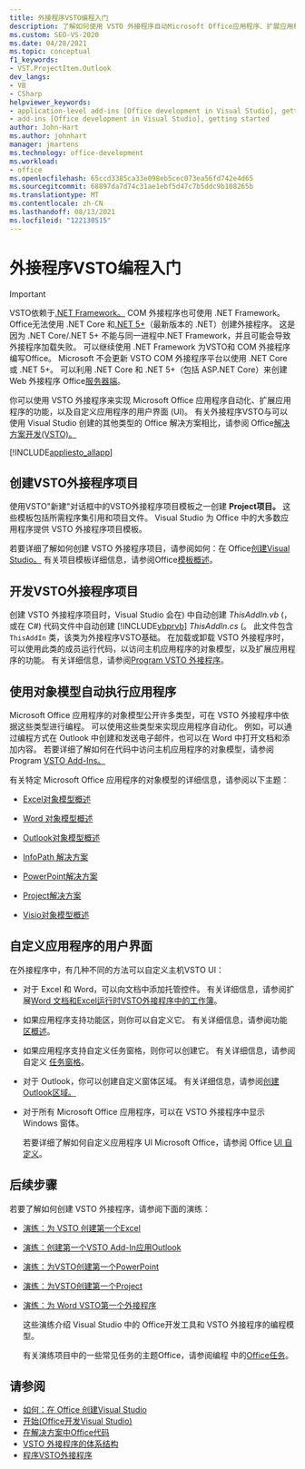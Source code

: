 ```yaml
---
title: 外接程序VSTO编程入门
description: 了解如何使用 VSTO 外接程序自动Microsoft Office应用程序、扩展应用程序的功能以及自定义应用程序的用户界面。
ms.custom: SEO-VS-2020
ms.date: 04/28/2021
ms.topic: conceptual
f1_keywords:
- VST.ProjectItem.Outlook
dev_langs:
- VB
- CSharp
helpviewer_keywords:
- application-level add-ins [Office development in Visual Studio], getting started
- add-ins [Office development in Visual Studio], getting started
author: John-Hart
ms.author: johnhart
manager: jmartens
ms.technology: office-development
ms.workload:
- office
ms.openlocfilehash: 65ccd3385ca33e098eb5cec073ea56fd742e4d65
ms.sourcegitcommit: 68897da7d74c31ae1ebf5d47c7b5ddc9b108265b
ms.translationtype: MT
ms.contentlocale: zh-CN
ms.lasthandoff: 08/13/2021
ms.locfileid: "122130515"
---
```

# <a name="get-started-programming-vsto-add-ins"></a>外接程序VSTO编程入门
> [!IMPORTANT]
> VSTO依赖于[.NET Framework。](https://docs.microsoft.com/dotnet/framework/get-started/overview) COM 外接程序也可使用 .NET Framework。 Office无法使用 .NET Core 和[.NET 5+](https://docs.microsoft.com/dotnet/core/dotnet-five)（最新版本的 .NET）创建外接程序。 这是因为 .NET Core/.NET 5+ 不能与同一进程中.NET Framework，并且可能会导致外接程序加载失败。 可以继续使用 .NET Framework 为VSTO和 COM 外接程序编写Office。 Microsoft 不会更新 VSTO COM 外接程序平台以使用 .NET Core 或 .NET 5+。 可以利用 .NET Core 和 .NET 5+（包括 ASP.NET Core）来创建 Web 外接程序 Office[服务器端](https://docs.microsoft.com/office/dev/add-ins/overview/office-add-ins)。

  你可以使用 VSTO 外接程序来实现 Microsoft Office 应用程序自动化、扩展应用程序的功能，以及自定义应用程序的用户界面 (UI)。 有关外接程序VSTO与可以使用 Visual Studio 创建的其他类型的 Office 解决方案相比，请参阅 Office[解决方案开发&#40;VSTO&#41;。 ](../vsto/office-solutions-development-overview-vsto.md)

 [!INCLUDE[appliesto_allapp](../vsto/includes/appliesto-allapp-md.md)]

## <a name="create-vsto-add-in-projects"></a>创建VSTO外接程序项目
 使用VSTO"新建"对话框中的VSTO外接程序项目模板之一创建 **Project项目。** 这些模板包括所需程序集引用和项目文件。 Visual Studio 为 Office 中的大多数应用程序提供 VSTO 外接程序项目模板。

 若要详细了解如何创建 VSTO 外接程序项目，请参阅如何：在 Office[创建Visual Studio。](../vsto/how-to-create-office-projects-in-visual-studio.md) 有关项目模板详细信息，请参阅Office[模板概述](../vsto/office-project-templates-overview.md)。

## <a name="develop-vsto-add-in-projects"></a>开发VSTO外接程序项目
 创建 VSTO 外接程序项目时，Visual Studio 会在) 中自动创建 *ThisAddIn.vb* (，或在 C#) 代码文件中自动创建 [!INCLUDE[vbprvb](../sharepoint/includes/vbprvb-md.md)] *ThisAddIn.cs* (。 此文件包含 `ThisAddIn` 类，该类为外接程序VSTO基础。 在加载或卸载 VSTO 外接程序时，可以使用此类的成员运行代码，以访问主机应用程序的对象模型，以及扩展应用程序的功能。 有关详细信息，请参阅[Program VSTO 外接程序](../vsto/programming-vsto-add-ins.md)。

## <a name="automate-applications-by-using-the-object-models"></a>使用对象模型自动执行应用程序
 Microsoft Office 应用程序的对象模型公开许多类型，可在 VSTO 外接程序中依据这些类型进行编程。 可以使用这些类型来实现应用程序自动化。 例如，可以通过编程方式在 Outlook 中创建和发送电子邮件，也可以在 Word 中打开文档和添加内容。 若要详细了解如何在代码中访问主机应用程序的对象模型，请参阅 Program [VSTO Add-Ins。](../vsto/programming-vsto-add-ins.md)

 有关特定 Microsoft Office 应用程序的对象模型的详细信息，请参阅以下主题：

- [Excel对象模型概述](../vsto/excel-object-model-overview.md)

- [Word 对象模型概述](../vsto/word-object-model-overview.md)

- [Outlook对象模型概述](../vsto/outlook-object-model-overview.md)

- [InfoPath 解决方案](../vsto/infopath-solutions.md)

- [PowerPoint解决方案](../vsto/powerpoint-solutions.md)

- [Project解决方案](../vsto/project-solutions.md)

- [Visio对象模型概述](../vsto/visio-object-model-overview.md)

## <a name="customize-the-user-interface-of-applications"></a>自定义应用程序的用户界面
 在外接程序中，有几种不同的方法可以自定义主机VSTO UI：

- 对于 Excel 和 Word，可以向文档中添加托管控件。 有关详细信息，请参阅扩展[Word 文档和Excel运行时VSTO外接程序中的工作簿](../vsto/extending-word-documents-and-excel-workbooks-in-vsto-add-ins-at-run-time.md)。

- 如果应用程序支持功能区，则你可以自定义它。 有关详细信息，请参阅功能 [区概述](../vsto/ribbon-overview.md)。

- 如果应用程序支持自定义任务窗格，则你可以创建它。 有关详细信息，请参阅自定义 [任务窗格](../vsto/custom-task-panes.md)。

- 对于 Outlook，你可以创建自定义窗体区域。 有关详细信息，请参阅[创建Outlook区域。](../vsto/creating-outlook-form-regions.md)

- 对于所有 Microsoft Office 应用程序，可以在 VSTO 外接程序中显示 Windows 窗体。

  若要详细了解如何自定义应用程序 UI Microsoft Office，请参阅 Office [UI 自定义](../vsto/office-ui-customization.md)。

## <a name="next-steps"></a>后续步骤
 若要了解如何创建 VSTO 外接程序，请参阅下面的演练：

- [演练：为 VSTO 创建第一个Excel](../vsto/walkthrough-creating-your-first-vsto-add-in-for-excel.md)

- [演练：创建第一个VSTO Add-In应用Outlook](../vsto/walkthrough-creating-your-first-vsto-add-in-for-outlook.md)

- [演练：为VSTO创建第一个PowerPoint](../vsto/walkthrough-creating-your-first-vsto-add-in-for-powerpoint.md)

- [演练：为VSTO创建第一个Project](../vsto/walkthrough-creating-your-first-vsto-add-in-for-project.md)

- [演练：为 Word VSTO第一个外接程序](../vsto/walkthrough-creating-your-first-vsto-add-in-for-word.md)

  这些演练介绍 Visual Studio 中的 Office开发工具和 VSTO 外接程序的编程模型。

  有关演练项目中的一些常见任务的主题Office，请参阅编程 中的[Office任务](../vsto/common-tasks-in-office-programming.md)。

## <a name="see-also"></a>请参阅
- [如何：在 Office 创建Visual Studio](../vsto/how-to-create-office-projects-in-visual-studio.md)
- [开始&#40;Office开发Visual Studio&#41;](../vsto/getting-started-office-development-in-visual-studio.md)
- [在解决方案中Office代码](../vsto/writing-code-in-office-solutions.md)
- [VSTO 外接程序的体系结构](../vsto/architecture-of-vsto-add-ins.md)
- [程序VSTO外接程序](../vsto/programming-vsto-add-ins.md)
